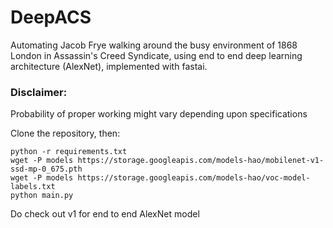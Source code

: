 # DeepACS
Automating Jacob Frye walking around the busy environment of 1868 London in Assassin's Creed Syndicate, using end to end deep learning architecture (AlexNet), implemented with fastai.

### Disclaimer:
Probability of proper working might vary depending upon specifications

Clone the repository, then:

```
python -r requirements.txt
wget -P models https://storage.googleapis.com/models-hao/mobilenet-v1-ssd-mp-0_675.pth
wget -P models https://storage.googleapis.com/models-hao/voc-model-labels.txt
python main.py
```

Do check out v1 for end to end AlexNet model
